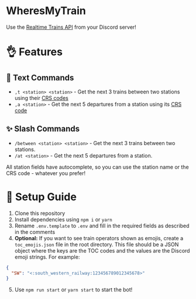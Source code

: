 # WheresMyTrain

Use the [Realtime Trains API](https://www.realtimetrains.co.uk/) from your Discord server!

# 👌 Features

## 📝 Text Commands

- `,t <station> <station>` - Get the next 3 trains between two stations using their [CRS codes](https://www.rail-record.co.uk/railway-location-codes)
- `,a <station>` - Get the next 5 departures from a station using its [CRS code](https://www.rail-record.co.uk/railway-location-codes)

## ✨ Slash Commands

- `/between <station> <station>` - Get the next 3 trains between two stations.
- `/at <station>` - Get the next 5 departures from a station.

All station fields have autocomplete, so you can use the station name or the CRS code - whatever you prefer!

# 💾 Setup Guide

1. Clone this repository
2. Install dependencies using `npm i` or `yarn`
3. Rename `.env.template` to `.env` and fill in the required fields as described in the comments
4. **Optional:** If you want to see train operators shown as emojis, create a `toc_emojis.json` file in the root directory. This file should be a JSON object where the keys are the TOC codes and the values are the Discord emoji strings. For example:

```json
{
  "SW": "<:south_western_railway:123456789012345678>"
}
```

5. Use `npm run start` or `yarn start` to start the bot!
